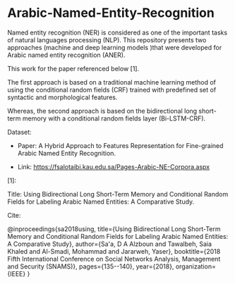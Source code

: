 # Arabic-Named-Entity-Recognition
Named entity recognition (NER) is considered as one of the important tasks of natural languages processing (NLP). This repository presents two approaches (machine and deep learning models )that were developed for Arabic named entity recognition (ANER).

This work for the paper referenced below [1].


The first approach is based on a traditional machine learning method of using the conditional random fields (CRF) trained with predefined set of syntactic and morphological features. 

Whereas, the second approach is based on the bidirectional long short-term memory with a conditional random fields layer (Bi-LSTM-CRF).



Dataset:

* Paper: A Hybrid Approach to Features Representation for Fine-grained Arabic
Named Entity Recognition.

* Link: https://fsalotaibi.kau.edu.sa/Pages-Arabic-NE-Corpora.aspx


[1]:

Title: Using Bidirectional Long Short-Term Memory and Conditional Random Fields for Labeling Arabic Named Entities: A Comparative Study.

Cite: 

@inproceedings{sa2018using,
  title={Using Bidirectional Long Short-Term Memory and Conditional Random Fields for Labeling Arabic Named Entities: A Comparative Study},
  author={Sa'a, D A Alzboun and Tawalbeh, Saia Khaled and Al-Smadi, Mohammad and Jararweh, Yaser},
  booktitle={2018 Fifth International Conference on Social Networks Analysis, Management and Security (SNAMS)},
  pages={135--140},
  year={2018},
  organization={IEEE}
}
